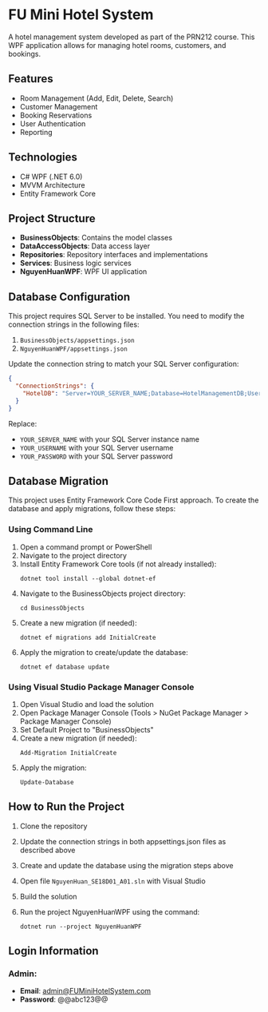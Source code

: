 # FU Mini Hotel System

A hotel management system developed as part of the PRN212 course. This WPF application allows for managing hotel rooms, customers, and bookings.

## Features

- Room Management (Add, Edit, Delete, Search)
- Customer Management
- Booking Reservations
- User Authentication
- Reporting

## Technologies

- C# WPF (.NET 6.0)
- MVVM Architecture
- Entity Framework Core

## Project Structure

- **BusinessObjects**: Contains the model classes
- **DataAccessObjects**: Data access layer
- **Repositories**: Repository interfaces and implementations
- **Services**: Business logic services
- **NguyenHuanWPF**: WPF UI application

## Database Configuration

This project requires SQL Server to be installed. You need to modify the connection strings in the following files:

1. `BusinessObjects/appsettings.json`
2. `NguyenHuanWPF/appsettings.json`

Update the connection string to match your SQL Server configuration:

```json
{
  "ConnectionStrings": {
    "HotelDB": "Server=YOUR_SERVER_NAME;Database=HotelManagementDB;User Id=YOUR_USERNAME;Password=YOUR_PASSWORD;TrustServerCertificate=True;MultipleActiveResultSets=True"
  }
}
```

Replace:
- `YOUR_SERVER_NAME` with your SQL Server instance name
- `YOUR_USERNAME` with your SQL Server username
- `YOUR_PASSWORD` with your SQL Server password

## Database Migration

This project uses Entity Framework Core Code First approach. To create the database and apply migrations, follow these steps:

### Using Command Line

1. Open a command prompt or PowerShell
2. Navigate to the project directory
3. Install Entity Framework Core tools (if not already installed):
   ```
   dotnet tool install --global dotnet-ef
   ```
4. Navigate to the BusinessObjects project directory:
   ```
   cd BusinessObjects
   ```
5. Create a new migration (if needed):
   ```
   dotnet ef migrations add InitialCreate
   ```
6. Apply the migration to create/update the database:
   ```
   dotnet ef database update
   ```

### Using Visual Studio Package Manager Console

1. Open Visual Studio and load the solution
2. Open Package Manager Console (Tools > NuGet Package Manager > Package Manager Console)
3. Set Default Project to "BusinessObjects"
4. Create a new migration (if needed):
   ```
   Add-Migration InitialCreate
   ```
5. Apply the migration:
   ```
   Update-Database
   ```

## How to Run the Project

1. Clone the repository
2. Update the connection strings in both appsettings.json files as described above
3. Create and update the database using the migration steps above
4. Open file `NguyenHuan_SE18D01_A01.sln` with Visual Studio
5. Build the solution
6. Run the project NguyenHuanWPF using the command:
   
   ```
   dotnet run --project NguyenHuanWPF
   ```

## Login Information

### Admin:
- **Email**: admin@FUMiniHotelSystem.com
- **Password**: @@abc123@@




